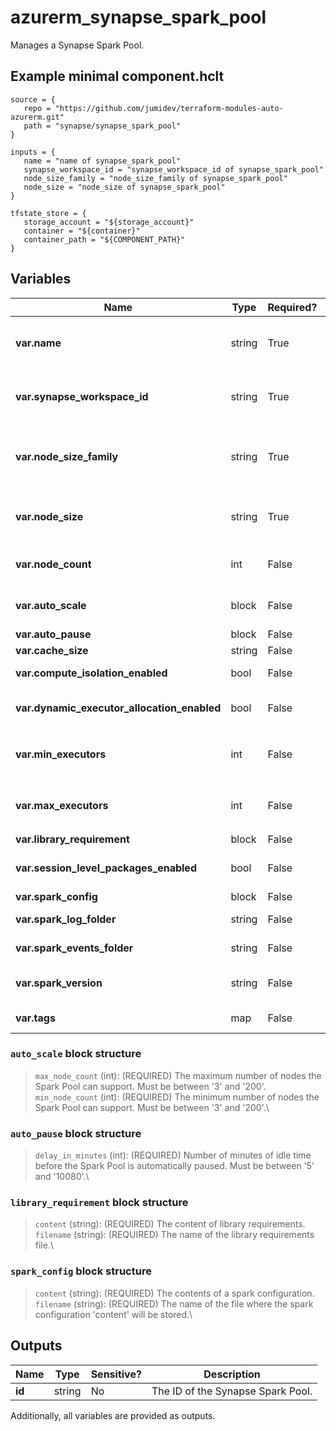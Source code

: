 # azurerm_synapse_spark_pool

Manages a Synapse Spark Pool.

## Example minimal component.hclt

```hcl
source = {
   repo = "https://github.com/jumidev/terraform-modules-auto-azurerm.git" 
   path = "synapse/synapse_spark_pool" 
}

inputs = {
   name = "name of synapse_spark_pool" 
   synapse_workspace_id = "synapse_workspace_id of synapse_spark_pool" 
   node_size_family = "node_size_family of synapse_spark_pool" 
   node_size = "node_size of synapse_spark_pool" 
}

tfstate_store = {
   storage_account = "${storage_account}" 
   container = "${container}" 
   container_path = "${COMPONENT_PATH}" 
}

```

## Variables

| Name | Type | Required? |  Default  |  possible values |  Description |
| ---- | ---- | --------- |  ----------- | ----------- | ----------- |
| **var.name** | string | True | -  |  -  |  The name which should be used for this Synapse Spark Pool. Changing this forces a new Synapse Spark Pool to be created. | 
| **var.synapse_workspace_id** | string | True | -  |  -  |  The ID of the Synapse Workspace where the Synapse Spark Pool should exist. Changing this forces a new Synapse Spark Pool to be created. | 
| **var.node_size_family** | string | True | -  |  `HardwareAcceleratedFPGA`, `HardwareAcceleratedGPU`, `MemoryOptimized`, `None`  |  The kind of nodes that the Spark Pool provides. Possible values are `HardwareAcceleratedFPGA`, `HardwareAcceleratedGPU`, `MemoryOptimized`, and `None`. | 
| **var.node_size** | string | True | -  |  `Small`, `Medium`, `Large`, `None`, `XLarge`, `XXLarge`, `XXXLarge`  |  The level of node in the Spark Pool. Possible values are `Small`, `Medium`, `Large`, `None`, `XLarge`, `XXLarge` and `XXXLarge`. | 
| **var.node_count** | int | False | -  |  -  |  The number of nodes in the Spark Pool. Exactly one of `node_count` or `auto_scale` must be specified. | 
| **var.auto_scale** | block | False | -  |  -  |  An `auto_scale` block. Exactly one of `node_count` or `auto_scale` must be specified. | 
| **var.auto_pause** | block | False | -  |  -  |  An `auto_pause` block. | 
| **var.cache_size** | string | False | -  |  -  |  The cache size in the Spark Pool. | 
| **var.compute_isolation_enabled** | bool | False | `False`  |  -  |  Indicates whether compute isolation is enabled or not. Defaults to `false`. | 
| **var.dynamic_executor_allocation_enabled** | bool | False | `False`  |  -  |  Indicates whether Dynamic Executor Allocation is enabled or not. Defaults to `false`. | 
| **var.min_executors** | int | False | -  |  -  |  The minimum number of executors allocated only when `dynamic_executor_allocation_enabled` set to `true`. | 
| **var.max_executors** | int | False | -  |  -  |  The maximum number of executors allocated only when `dynamic_executor_allocation_enabled` set to `true`. | 
| **var.library_requirement** | block | False | -  |  -  |  A `library_requirement` block. | 
| **var.session_level_packages_enabled** | bool | False | `False`  |  -  |  Indicates whether session level packages are enabled or not. Defaults to `false`. | 
| **var.spark_config** | block | False | -  |  -  |  A `spark_config` block. | 
| **var.spark_log_folder** | string | False | `/logs`  |  -  |  The default folder where Spark logs will be written. Defaults to `/logs`. | 
| **var.spark_events_folder** | string | False | `/events`  |  -  |  The Spark events folder. Defaults to `/events`. | 
| **var.spark_version** | string | False | `2.4`  |  `2.4`, `3.1`, `3.2`, `3.3`  |  The Apache Spark version. Possible values are `2.4` , `3.1` , `3.2` and `3.3`. Defaults to `2.4`. | 
| **var.tags** | map | False | -  |  -  |  A mapping of tags which should be assigned to the Synapse Spark Pool. | 

### `auto_scale` block structure

> `max_node_count` (int): (REQUIRED) The maximum number of nodes the Spark Pool can support. Must be between '3' and '200'.\
> `min_node_count` (int): (REQUIRED) The minimum number of nodes the Spark Pool can support. Must be between '3' and '200'.\

### `auto_pause` block structure

> `delay_in_minutes` (int): (REQUIRED) Number of minutes of idle time before the Spark Pool is automatically paused. Must be between '5' and '10080'.\

### `library_requirement` block structure

> `content` (string): (REQUIRED) The content of library requirements.\
> `filename` (string): (REQUIRED) The name of the library requirements file.\

### `spark_config` block structure

> `content` (string): (REQUIRED) The contents of a spark configuration.\
> `filename` (string): (REQUIRED) The name of the file where the spark configuration 'content' will be stored.\



## Outputs

| Name | Type | Sensitive? | Description |
| ---- | ---- | --------- | --------- |
| **id** | string | No  | The ID of the Synapse Spark Pool. | 

Additionally, all variables are provided as outputs.
